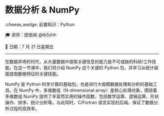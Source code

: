 # 数据分析 & NumPy

:cheese_wedge: 前置知识：Python

:mortar_board: 讲师：田倍闻 @tb5zhh

:date: 日期：7 月 21 日星期五

---

在数据井喷的时代，从大量数据中提取关键信息的能力是不可或缺的科研/工作技能。在这一节课中，我们将介绍 NumPy 这个关键的 Python 包，并学习从统计层面提取数据特征的关键技能。

NumPy 是 Python 科学计算的基础包，也是进行大规模数据处理和分析的基础工具。在 NumPy 中，多维数组（N-dimensional array）是核心处理对象，围绕着多维数组 NumPy 提供了丰富而实用的操作函数，包括数学运算、逻辑运算、形状操作、排序、统计分析等。与此同时，C/Fortran 语言实现的后端，保证了数据分析过程的高效率。